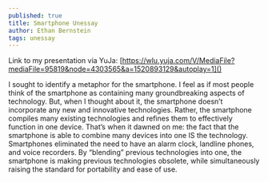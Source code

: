 ```yaml
---
published: true
title: Smartphone Unessay
author: Ethan Bernstein
tags: unessay
---
```


Link to my presentation via YuJa: [https://wlu.yuja.com/V/MediaFile?mediaFile=95819&node=4303565&a=1520893129&autoplay=1]()

I sought to identify a metaphor for the smartphone. I feel as if most people think of the smartphone as containing many groundbreaking aspects of technology. But, when I thought about it, the smartphone doesn’t incorporate any new and innovative technologies. Rather, the smartphone compiles many existing technologies and refines them to effectively function in one device. That’s when it dawned on me: the fact that the smartphone is able to combine many devices into one IS the technology. Smartphones eliminated the need to have an alarm clock, landline phones, and voice recorders. By “blending” previous technologies into one, the smartphone is making previous technologies obsolete, while simultaneously raising the standard for portability and ease of use.
